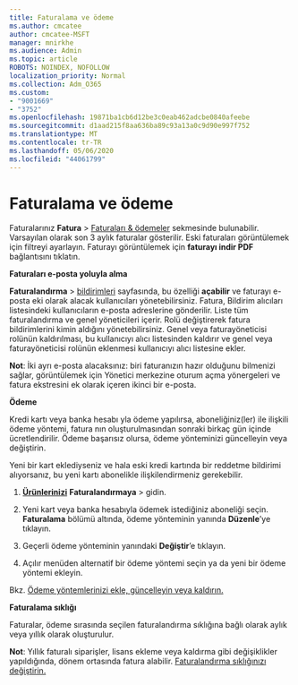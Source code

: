 ```yaml
---
title: Faturalama ve ödeme
ms.author: cmcatee
author: cmcatee-MSFT
manager: mnirkhe
ms.audience: Admin
ms.topic: article
ROBOTS: NOINDEX, NOFOLLOW
localization_priority: Normal
ms.collection: Adm_O365
ms.custom:
- "9001669"
- "3752"
ms.openlocfilehash: 19871ba1cb6d12be3c0eab462adcbe0840afeebe
ms.sourcegitcommit: d1aad215f8aa636ba89c93a13a0c9d90e997f752
ms.translationtype: MT
ms.contentlocale: tr-TR
ms.lasthandoff: 05/06/2020
ms.locfileid: "44061799"
---
```

# <a name="billing-and-payment"></a>Faturalama ve ödeme

Faturalarınız **Fatura** > [Faturaları & ödemeler](https://go.microsoft.com/fwlink/p/?linkid=848039) sekmesinde bulunabilir.  Varsayılan olarak son 3 aylık faturalar gösterilir.  Eski faturaları görüntülemek için filtreyi ayarlayın.  Faturayı görüntülemek için **faturayı indir PDF** bağlantısını tıklatın.

**Faturaları e-posta yoluyla alma**

**Faturalandırma** > [bildirimleri](https://go.microsoft.com/fwlink/p/?linkid=853212) sayfasında, bu özelliği **açabilir** ve faturayı e-posta eki olarak alacak kullanıcıları yönetebilirsiniz. Fatura, Bildirim alıcıları listesindeki kullanıcıların e-posta adreslerine gönderilir. Liste tüm faturalandırma ve genel yöneticileri içerir.  Rolü değiştirerek fatura bildirimlerini kimin aldığını yönetebilirsiniz.  Genel veya faturayöneticisi rolünün kaldırılması, bu kullanıcıyı alıcı listesinden kaldırır ve genel veya faturayöneticisi rolünün eklenmesi kullanıcıyı alıcı listesine ekler.

**Not**: İki ayrı e-posta alacaksınız: biri faturanızın hazır olduğunu bilmenizi sağlar, görüntülemek için Yönetici merkezine oturum açma yönergeleri ve fatura ekstresini ek olarak içeren ikinci bir e-posta.

**Ödeme**

Kredi kartı veya banka hesabı yla ödeme yapılırsa, aboneliğiniz(ler) ile ilişkili ödeme yöntemi, fatura nın oluşturulmasından sonraki birkaç gün içinde ücretlendirilir.  Ödeme başarısız olursa, ödeme yönteminizi güncelleyin veya değiştirin. 

Yeni bir kart eklediyseniz ve hala eski kredi kartında bir reddetme bildirimi alıyorsanız, bu yeni kartı abonelikle ilişkilendirmeniz gerekebilir.

1. **[Ürünlerinizi](https://go.microsoft.com/fwlink/p/?linkid=842054)** **Faturalandırmaya** > gidin.

2. Yeni kart veya banka hesabıyla ödemek istediğiniz aboneliği seçin. **Faturalama** bölümü altında, ödeme yönteminin yanında **Düzenle**’ye tıklayın.

3. Geçerli ödeme yönteminin yanındaki **Değiştir**’e tıklayın.

4. Açılır menüden alternatif bir ödeme yöntemi seçin ya da yeni bir ödeme yöntemi ekleyin.

Bkz. [Ödeme yöntemlerinizi ekle, güncelleyin veya kaldırın.](https://go.microsoft.com/fwlink/?linkid=2118133)

**Faturalama sıklığı**

Faturalar, ödeme sırasında seçilen faturalandırma sıklığına bağlı olarak aylık veya yıllık olarak oluşturulur.  

**Not**: Yıllık faturalı siparişler, lisans ekleme veya kaldırma gibi değişiklikler yapıldığında, dönem ortasında fatura alabilir.  [Faturalandırma sıklığınızı değiştirin.](https://go.microsoft.com/fwlink/?linkid=2119148)
